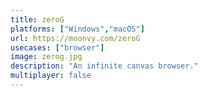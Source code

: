 ```yaml
---
title: zeroG
platforms: ["Windows","macOS"]
url: https://moonvy.com/zeroG
usecases: ["browser"]
image: zerog.jpg
description: "An infinite canvas browser."
multiplayer: false
---
```

